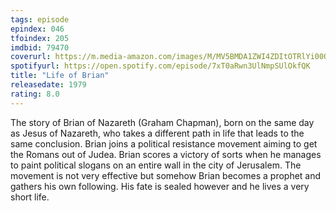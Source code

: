 ```yaml
---
tags: episode
epindex: 046
tfoindex: 205
imdbid: 79470
coverurl: https://m.media-amazon.com/images/M/MV5BMDA1ZWI4ZDItOTRlYi00OTUxLWFlNWQtMzM5NDI0YjA4ZGI2XkEyXkFqcGdeQXVyMjUzOTY1NTc@._V1_SX202_CR0,0,202,300_.jpg
spotifyurl: https://open.spotify.com/episode/7xT0aRwn3UlNmpSUlOkfQK
title: "Life of Brian"
releasedate: 1979
rating: 8.0
---
```


The story of Brian of Nazareth (Graham Chapman), born on the same day as Jesus of Nazareth, who takes a different path in life that leads to the same conclusion. Brian joins a political resistance movement aiming to get the Romans out of Judea. Brian scores a victory of sorts when he manages to paint political slogans on an entire wall in the city of Jerusalem. The movement is not very effective but somehow Brian becomes a prophet and gathers his own following. His fate is sealed however and he lives a very short life.